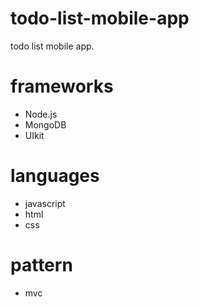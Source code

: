 # todo-list-mobile-app
todo list mobile app. 

# frameworks
- Node.js
- MongoDB
- UIkit

# languages
- javascript
- html
- css

# pattern
- mvc
